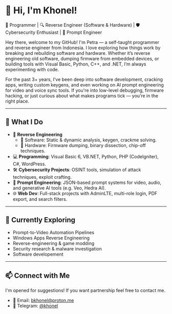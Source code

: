 # 👋 Hi, I'm Khonel!

🔧 Programmer | 🔍 Reverse Engineer (Software & Hardware) | 🛡 Cybersecurity Enthusiast | 🧠 Prompt Engineer

Hey there, welcome to my GitHub!
I'm Petra — a self-taught programmer and reverse engineer from Indonesia. I love exploring how things work by breaking and rebuilding software and hardware. Whether it’s reverse engineering old software, dumping firmware from embedded devices, or building tools with Visual Basic, Python, C++, and .NET, I’m always experimenting with code.

For the past 3+ years, I’ve been deep into software development, cracking apps, writing custom keygens, and even working on AI prompt engineering for video and voice sync tools. If you're into low-level debugging, firmware hacking, or just curious about what makes programs tick — you’re in the right place.

---

## 🧩 What I Do

- 🧠 **Reverse Engineering**
  - 🔹 Software: Static & dynamic analysis, keygen, crackme solving.
  - 🔹 Hardware: Firmware dumping, binary dissection, chip-off techniques.
- 💻 **Programming**: Visual Basic 6, VB.NET, Python, PHP (CodeIgniter), C#, WordPress.
- 🛠 **Cybersecurity Projects**: OSINT tools, simulation of attack techniques, exploit crafting.
- 🎥 **Prompt Engineering**: JSON-based prompt systems for video, audio, and generative AI tools (e.g. Veo, Hedra AI).
- 🌐 **Web Dev**: Full-stack projects with AdminLTE, multi-role login, PDF export, and search filters.

---

## 🧠 Currently Exploring

- Prompt-to-Video Automation Pipelines
- Windows Apps Reverse Engineering
- Reverse-engineering & game modding
- Security research & malware investigation
- Software developement
---

## 📫 Connect with Me
I'm opened for suggestions! If you want partnership feel free to contact me.
- 📧 Email: bkhonel@proton.me
- 💼 Telegram: [@khonel](https://t.me/khonel)
